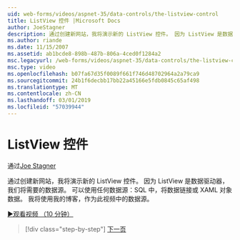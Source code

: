 ```yaml
---
uid: web-forms/videos/aspnet-35/data-controls/the-listview-control
title: ListView 控件 |Microsoft Docs
author: JoeStagner
description: 通过创建新网站，我将演示新的 ListView 控件。 因为 ListView 是数据驱动器，我们将需要的数据源。 可以使用任何数据...
ms.author: riande
ms.date: 11/15/2007
ms.assetid: ab1bcde8-898b-487b-806a-4ced0f1284a2
msc.legacyurl: /web-forms/videos/aspnet-35/data-controls/the-listview-control
msc.type: video
ms.openlocfilehash: b07fa67d35f0089f661f746d48702964a2a79ca9
ms.sourcegitcommit: 24b1f6decbb17bb22a45166e5fdb0845c65af498
ms.translationtype: MT
ms.contentlocale: zh-CN
ms.lasthandoff: 03/01/2019
ms.locfileid: "57039944"
---
```

<a name="the-listview-control"></a>ListView 控件
====================
通过[Joe Stagner](https://github.com/JoeStagner)

通过创建新网站，我将演示新的 ListView 控件。 因为 ListView 是数据驱动器，我们将需要的数据源。 可以使用任何数据源：SQL 中，将数据链接或 XAML 对象数据。 我将使用我的博客，作为此视频中的数据源。

[&#9654;观看视频 （10 分钟）](https://channel9.msdn.com/Blogs/ASP-NET-Site-Videos/the-listview-control)

> [!div class="step-by-step"]
> [下一页](the-datapager-control.md)
